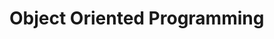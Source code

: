 <link rel="stylesheet" href="{{baseUrl}}/css/textbook.css">

<div class="website-content">

<div id="main">

# Object Oriented Programming

<include src="classes/print.md" />
<include src="classLevelMembers/print.md" />
<include src="associations/print.md" />
<include src="dependencies/print.md" />
<include src="composition/print.md" />
<include src="aggregation/print.md" />
<include src="associationClasses/print.md" />
<include src="inheritance/print.md" />
<include src="overriding/print.md" />
<include src="overloading/print.md" />
<include src="interfaces/print.md" />
<include src="abstractClasses/print.md" />
<include src="polymorphism/print.md" />

</div>

</div>
